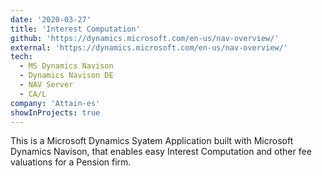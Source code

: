 ```yaml
---
date: '2020-03-27'
title: 'Interest Computation'
github: 'https://dynamics.microsoft.com/en-us/nav-overview/'
external: 'https://dynamics.microsoft.com/en-us/nav-overview/'
tech:
  - MS Dynamics Navison
  - Dynamics Navison DE
  - NAV Server
  - CA/L
company: 'Attain-es'
showInProjects: true
---
```


This is a Microsoft Dynamics Syatem Application built with Microsoft Dynamics Navison, that enables easy Interest Computation and other fee valuations for a Pension firm.
